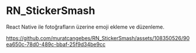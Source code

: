 # RN_StickerSmash
 React Native ile fotoğrafların üzerine emoji ekleme ve düzenleme.


https://github.com/muratcangebes/RN_StickerSmash/assets/108350526/90ea650c-78d0-489c-bbaf-25f9d34be9cc

